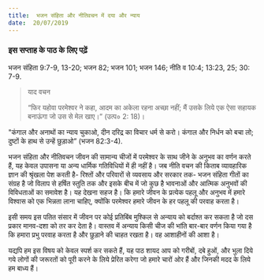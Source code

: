 ```yaml
---
title:  भजन संहिता और नीतिवचन में दया और न्याय
date:  20/07/2019
---
```


### इस सप्ताह के पाठ के लिए पढ़ें
भजन संहिता 9:7-9, 13-20; भजन 82; भजन 101; भजन 146; नीति व 10:4; 13:23, 25; 30: 7-9.

> <p>याद वचन</p>
> “फिर यहोवा परमेश्वर ने कहा, आदम का अकेला रहना अच्छा नहीं; मैं उसके लिये एक ऐसा सहायक बनाऊंगा जो उस से मेल खाए।” (उत्प० 2: 18)।

"कंगाल और अनाथों का न्याय चुकाओ, दीन दरिद्र का विचार धर्म से करो। कंगाल और निर्धन को बचा लो; दुष्टों के हाथ से उन्हें छुड़ाओ” (भजन 82:3-4).

भजन संहिता और नीतिवचन जीवन की सामान्य चीजों में परमेश्वर के साथ जीने के अनुभव का वर्णन करते हैं, यह केवल उपासना या अन्य धार्मिक गतिविधियों में ही नहीं है। जब नीति वचन की किताब व्यावहारिक ज्ञान की श्रृंखला पेश करती है- रिश्तों और परिवारों से व्यवसाय और सरकार तक- भजन संहिता गीतों का संग्रह है जो विलाप से हर्षित स्तुति तक और इसके बीच में जो कुछ है भावनाओं और आत्मिक अनुभवों की विविधताओं का समावेश है। यह देखना सहज है। कि हमारे जीवन के प्रत्येक पहलू और अनुभव में हमारे विश्वास को एक भिन्नता लाना चाहिए, क्योंकि परमेश्वर हमारे जीवन के हर पहलू की परवाह करता है।

इसी समय इस पतित संसार में जीवन पर कोई प्रतिबिंब मुश्किल से अन्याय को बर्दाश्त कर सकता है जो दस प्रकार मानव-दशा को तर कर देता है। वास्तव में अन्याय किसी चीज की भांति बार-बार वर्णन किया गया है कि हमारा प्रभु परवाह करता है और छुड़ाने की चाहत रखता है। वह आशाहीनों की आशा है। 

यद्यपि हम इस विषय को केवल स्पर्श कर सकते हैं, यह पाठ शायद आप को गरीबों, दबे हुओं, और भुला दिये गये लोगों की जरूरतों को पूरी करने के लिये प्रेरित करेगा जो हमारे चारों ओर हैं और जिनकी मदद के लिये हम बाध्य हैं।